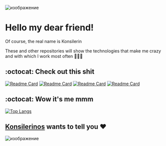 ![изображение](https://user-images.githubusercontent.com/78896451/134553886-176187e8-5dbe-44cd-8f58-85d2a52b6a48.png)

# Hello my dear friend!

Of course, the real name is Konsilerin

These and other repositories will show the technologies that make me crazy and with which I work most often 👺👺👺

## :octocat: Check out this shit

[![Readme Card](https://github-readme-stats.vercel.app/api/pin/?username=konsilerinos&repo=Sort-lib&text_color=112a3a&title_color=0c5ea8&icon_color=112a3a&show_owner=true)](https://github.com/konsilerinos/Sorting-algorithms)
[![Readme Card](https://github-readme-stats.vercel.app/api/pin/?username=konsilerinos&repo=Timer&text_color=112a3a&title_color=0c5ea8&icon_color=112a3a&show_owner=true)](https://github.com/konsilerinos/Timer)
[![Readme Card](https://github-readme-stats.vercel.app/api/pin/?username=konsilerinos&repo=GAS-matrices-operations&text_color=112a3a&title_color=0c5ea8&icon_color=112a3a&show_owner=true)](https://github.com/konsilerinos/GAS-matrices-operations)
[![Readme Card](https://github-readme-stats.vercel.app/api/pin/?username=konsilerinos&repo=OpenMP-technology&text_color=112a3a&title_color=0c5ea8&icon_color=112a3a&show_owner=true)](https://github.com/konsilerinos/OpenMP-technology)

## :octocat: Wow it's me mmm 

[![Top Langs](https://github-readme-stats.vercel.app/api/top-langs/?username=konsilerinos&layout=compact&text_color=112a3a&title_color=0c5ea8&icon_color=112a3a&show_owner=true)](https://github.com/anuraghazra/github-readme-stats)

## [Konsilerinos](https://vk.com/konsilerin) wants to tell you ❤️

![изображение](https://user-images.githubusercontent.com/78896451/134555729-dfdecb4b-4217-4e09-81c4-8d8245fad92b.png)
